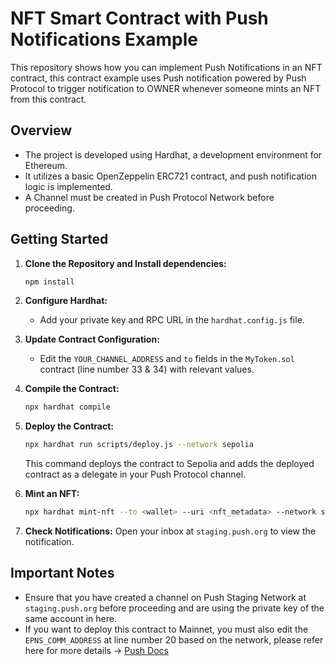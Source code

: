 # NFT Smart Contract with Push Notifications Example

This repository shows how you can implement Push Notifications in an NFT contract, this contract example uses Push notification powered by Push Protocol to trigger notification to OWNER whenever someone mints an NFT from this contract.

## Overview

- The project is developed using Hardhat, a development environment for Ethereum.
- It utilizes a basic OpenZeppelin ERC721 contract, and push notification logic is implemented.
- A Channel must be created in Push Protocol Network before proceeding.

## Getting Started

1. **Clone the Repository and Install dependencies:**

   ```bash
   npm install
   ```

2. **Configure Hardhat:**

   - Add your private key and RPC URL in the `hardhat.config.js` file.

3. **Update Contract Configuration:**

   - Edit the `YOUR_CHANNEL_ADDRESS` and `to` fields in the `MyToken.sol` contract (line number 33 & 34) with relevant values.

4. **Compile the Contract:**

   ```bash
   npx hardhat compile
   ```

5. **Deploy the Contract:**

   ```bash
   npx hardhat run scripts/deploy.js --network sepolia
   ```

   This command deploys the contract to Sepolia and adds the deployed contract as a delegate in your Push Protocol channel.

6. **Mint an NFT:**

   ```bash
   npx hardhat mint-nft --to <wallet> --uri <nft_metadata> --network sepolia
   ```

7. **Check Notifications:**
   Open your inbox at `staging.push.org` to view the notification.

## Important Notes

- Ensure that you have created a channel on Push Staging Network at `staging.push.org` before proceeding and are using the private key of the same account in here.
- If you want to deploy this contract to Mainnet, you must also edit the `EPNS_COMM_ADDRESS` at line number 20 based on the network, please refer here for more details -> [Push Docs](https://push.org/docs/notifications/push-smart-contracts/contract-addresses/)

